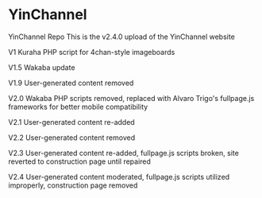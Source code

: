 # YinChannel
YinChannel Repo
This is the v2.4.0 upload of the YinChannel website

V1      Kuraha PHP script for 4chan-style imageboards

V1.5    Wakaba update

V1.9    User-generated content removed

V2.0    Wakaba PHP scripts removed, replaced with Alvaro Trigo's fullpage.js frameworks for better mobile compatibility

V2.1    User-generated content re-added

V2.2    User-generated content removed

V2.3    User-generated content re-added, fullpage.js scripts broken, site reverted to construction page until repaired

V2.4    User-generated content moderated, fullpage.js scripts utilized improperly, construction page removed 

